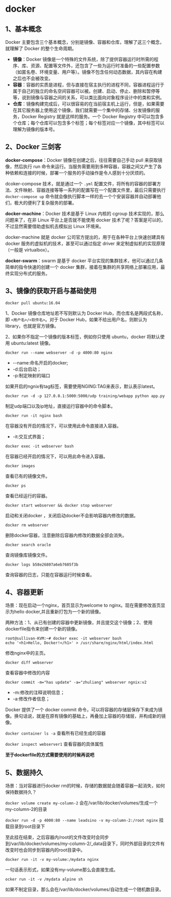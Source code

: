 # docker

## 1、基本概念

Docker 主要包含三个基本概念，分别是镜像、容器和仓库，理解了这三个概念，就理解了 Docker 的整个生命周期。

- **镜像**：Docker 镜像是一个特殊的文件系统，除了提供容器运行时所需的程序、库、资源、配置等文件外，还包含了一些为运行时准备的一些配置参数（如匿名卷、环境变量、用户等）。镜像不包含任何动态数据，其内容在构建之后也不会被改变。
- **容器**：容器的实质是进程，但与直接在宿主执行的进程不同，容器进程运行于属于自己的独立的命名空间容器可以被。创建、启动、停止、删除和暂停等等，说到镜像与容器之间的关系，可以类比面向对象程序设计中的类和实例。
- **仓库**：镜像构建完成后，可以很容易的在当前宿主机上运行，但是，如果需要在其它服务器上使用这个镜像，我们就需要一个集中的存储、分发镜像的服务，Docker  Registry 就是这样的服务。一个 Docker Registry  中可以包含多个仓库；每个仓库可以包含多个标签；每个标签对应一个镜像，其中标签可以理解为镜像的版本号。

## 2、Docker 三剑客

**docker-compose**：Docker 镜像在创建之后，往往需要自己手动 pull 来获取镜像，然后执行 run 命令来运行。当服务需要用到多种容器，容器之间又产生了各种依赖和连接的时候，部署一个服务的手动操作是令人感到十分厌烦的。

dcoker-compose 技术，就是通过一个 `.yml` 配置文件，将所有的容器的部署方法、文件映射、容器连接等等一系列的配置写在一个配置文件里，最后只需要执行 `docker-compose up` 命令就会像执行脚本一样的去一个个安装容器并自动部署他们，极大的便利了复杂服务的部署。

**docker-machine**：Docker 技术是基于 Linux 内核的 cgroup 技术实现的，那么问题来了，在非 Linux 平台上是否就不能使用 docker 技术了呢？答案是可以的，不过显然需要借助虚拟机去模拟出 Linux 环境来。

docker-machine 就是 docker 公司官方提出的，用于在各种平台上快速创建具有 docker 服务的虚拟机的技术，甚至可以通过指定 driver 来定制虚拟机的实现原理（一般是 virtualbox）。

**docker-swarm**：swarm 是基于 docker 平台实现的集群技术，他可以通过几条简单的指令快速的创建一个 docker 集群，接着在集群的共享网络上部署应用，最终实现分布式的服务。

## 3、镜像的获取开启与基础使用

```
docker pull ubuntu:16.04
```

1、Docker 镜像仓库地址若不写则默认为 Docker Hub，而仓库名是两段式名称，即 `<用户名>/<软件名>`。对于 Docker Hub，如果不给出用户名，则默认为 library，也就是官方镜像。

2、如果你不指定一个镜像的版本标签，例如你只使用 ubuntu，docker 将默认使用 ubuntu:latest 镜像。

`docker run --name webserver -d -p 4000:80 nginx`

- --name:命名开启的docker;
- -d:后台启动；
- -p:制定映射的端口

如果开启的ngnix有tag标签，需要使用NGING:TAG来表示，默认表示latest。

`docker run -d -p 127.0.0.1:5000:5000/udp training/webapp python app.py`

制定udp端口以及ip地址，直接运行容器中的命令脚本。

`docker run -it nginx bash`

在容器没有开启的情况下，可以使用此命令直接进入容器。

- -it:交互式界面；

`docker exec -it webserver bash`

在容器已经开启的情况下，可以用此命令进入容器。

`docker images`

查看已有的镜像文件。

`docker ps`

查看已经运行的容器。

`docker start webserver && docker stop webserver`

启动和关闭docker ，关闭启动docker不会影响容器内修改的数据。

`docker rm webserver`   

删除docker容器，注意删除后容器内修改的数据全部会消失。

`docker search oracle`

查询镜像库镜像文件。

`docker logs b58e26807a6eb7605f3b`

查询容器的日志，只能在容器运行时候查看。

## 4、容器更新

场景：现在启动一个nginx，首页显示为welcome to nginx。现在需要修改首页显示为hello docker,并且重新打包为一个新的镜像。

两种方法：1、从已有创建的容器中更新镜像，并且提交这个镜像；2、使用dockerfile指令来创建一个新的镜像。

```
root@sullivan-KVM:~# docker exec -it webserver bash
echo '<h1>Hello, Docker!</h1>' > /usr/share/nginx/html/index.html
```

修改nginx中的主页。

`docker diff webserver`

查看容器中修改的内容

`docker commit -m="has update" -a="zhuliang" webserver ngnix:v2`

- -m:修改的注释说明信息；
- -a:修改作者信息；

Docker 提供了一个 docker commit 命令，可以将容器的存储层保存下来成为镜像。换句话说，就是在原有镜像的基础上，再叠加上容器的存储层，并构成新的镜像。

`docker container ls -a`  查看所有已经生成的容器

`docker inspect webserver1` 查看容器的具体属性

**至于dockerfile的方式需要使用的时候再说吧**

## 5、数据持久

场景：当对容器进行docker rm的时候，存储的数据就会随着容器一起消失，如何保持数据持久？

`docker volume create my-column-2`  会在/var/lib/docker/volumes/生成一个my-column-2的目录

`docker run -d -p 4000:80 --name leadsino -v my-column-2:/root nginx` 挂载目录到root目录下

至此挂在结束，之后容器内/root的文件改变时会同步到/var/lib/docker/volumes/my-column-2/_data目录下，同时外部目录的文件有改变时也会同步到容器内的root目录中。

```
docker run -it -v my-volume:/mydata nginx
```

一句话表示形式，如果没有my-volume那么会直接生成。

```
ocker run -it -v /mydata alpine sh
```

如果不制定目录，那么会在/var/lib/docker/volumes/自动生成一个随机数目录。









